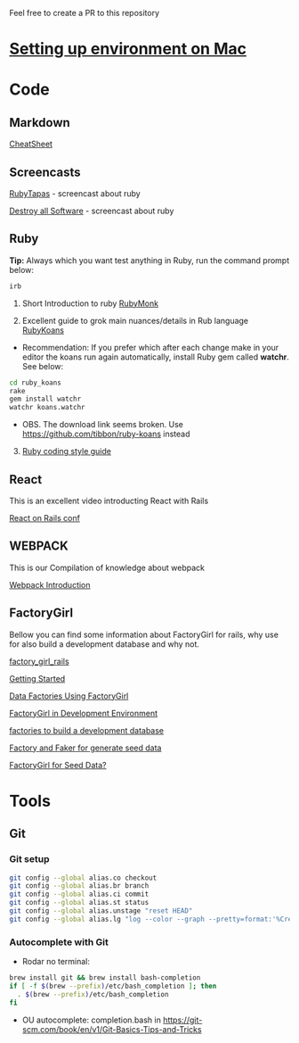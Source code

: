 Feel free to create a PR to this repository

# [Setting up environment on Mac](SetupMac.md)

# Code

## Markdown

[CheatSheet](https://github.com/adam-p/markdown-here/wiki/Markdown-Cheatsheet)


## Screencasts

[RubyTapas](https://www.youtube.com/playlist?list=PLj0t_NS6HQk3OKonthcxgXg4bhsP9KH93) - screencast about ruby

[Destroy all Software](https://www.destroyallsoftware.com/screencasts) - screencast about ruby 




## Ruby

**Tip:** Always which you want test anything in Ruby, run the command prompt below:

  ```bash
  irb
  ```

1. Short Introduction to ruby [RubyMonk](https://rubymonk.com/)

2. Excellent guide to grok main nuances/details in Rub language [RubyKoans](http://rubykoans.com/)
  * Recommendation: If you prefer which after each change make in your editor the koans run again automatically, install Ruby gem called **watchr**. See below:

  ```bash
  cd ruby_koans
  rake
  gem install watchr
  watchr koans.watchr
  ```
  * OBS. The download link seems broken. Use https://github.com/tibbon/ruby-koans instead

3. [Ruby coding style guide](https://github.com/bbatsov/ruby-style-guide)

## React

This is an excellent video introducting React with Rails

[React on Rails conf](https://www.youtube.com/watch?v=kTSsZrub5iE)

## WEBPACK

This is our Compilation of knowledge about webpack

[Webpack Introduction](https://github.com/rodrigolpStudiare/WebPack_Studiare)

## FactoryGirl

Bellow you can find some information about FactoryGirl for rails, why use for also build a development database and why not.

[factory_girl_rails](https://github.com/thoughtbot/factory_girl_rails)

[Getting Started](http://www.rubydoc.info/gems/factory_girl/file/GETTING_STARTED.md)

[Data Factories Using FactoryGirl](https://semaphoreci.com/community/tutorials/working-effectively-with-data-factories-using-factorygirl)

[FactoryGirl in Development Environment](http://conceptspace.wikidot.com/blog:factorygirl-in-development-environment)

[factories to build a development database](http://stackoverflow.com/questions/15777731/how-to-use-factorygirl-factories-to-build-a-development-database)

[Factory and Faker for generate seed data](http://stackoverflow.com/questions/25068869/factorygirl-faker-same-data-being-generated-for-every-object-in-db-seed-data)

[FactoryGirl for Seed Data?](https://robots.thoughtbot.com/factory_girl-for-seed-data) 

# Tools

## Git

### Git setup

```bash
git config --global alias.co checkout
git config --global alias.br branch
git config --global alias.ci commit
git config --global alias.st status
git config --global alias.unstage "reset HEAD"
git config --global alias.lg "log --color --graph --pretty=format:'%Cred%h%Creset -%C(yellow)%d%Creset %s %Cgreen(%cr) %C(bold blue)<%an>%Creset' --abbrev-commit"
```

### Autocomplete with Git

* Rodar no terminal:
```bash
brew install git && brew install bash-completion
if [ -f $(brew --prefix)/etc/bash_completion ]; then
  . $(brew --prefix)/etc/bash_completion
fi
```

* OU autocomplete: completion.bash  in
https://git-scm.com/book/en/v1/Git-Basics-Tips-and-Tricks
